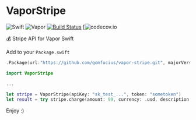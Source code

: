 # VaporStripe

![Swift](http://img.shields.io/badge/swift-3.0.2-brightgreen.svg)
![Vapor](https://img.shields.io/badge/Vapor-1.3.11-brightgreen.svg)
[![Build Status](https://travis-ci.org/gomfucius/vapor-stripe.svg?branch=master)](https://travis-ci.org/gomfucius/vapor-stripe)
[![codecov.io](https://img.shields.io/codecov/c/github/gomfucius/vapor-stripe.svg)

💰 Stripe API for Vapor Swift

Add to your `Package.swift`

```swift
.Package(url:"https://github.com/gomfucius/vapor-stripe.git", majorVersion: 0, minor: 2)
```

```swift
import VaporStripe

...

let stripe = VaporStripe(apiKey: "sk_test_...", token: "sometoken")
let result = try stripe.charge(amount: 99, currency: .usd, description: "My description")
```

Enjoy :)
